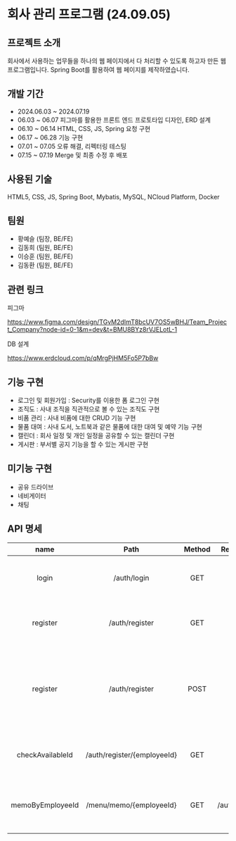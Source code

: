 # 회사 관리 프로그램 (24.09.05)

## 프로젝트 소개
회사에서 사용하는 업무들을 하나의 웹 페이지에서 다 처리할 수 있도록 하고자 만든 웹 프로그램입니다. Spring Boot를 활용하여 웹 페이지를 제작하였습니다.


## 개발 기간
+ 2024.06.03 ~ 2024.07.19
+ 06.03 ~ 06.07 피그마를 활용한 프론트 엔드 프로토타입 디자인, ERD 설계
+ 06.10 ~ 06.14 HTML, CSS, JS, Spring 요청 구현
+ 06.17 ~ 06.28 기능 구현
+ 07.01 ~ 07.05 오류 해결, 리펙터링 테스팅
+ 07.15 ~ 07.19 Merge 및 최종 수정 후 배포


## 사용된 기술
HTML5, CSS, JS,
Spring Boot, Mybatis, MySQL, NCloud Platform, Docker


## 팀원
+ 황예슬 (팀장, BE/FE)
+ 김동희 (팀원, BE/FE)
+ 이승훈 (팀원, BE/FE)
+ 김동환 (팀원, BE/FE)



## 관련 링크

피그마 

<https://www.figma.com/design/TGvM2dImT8bcUV7OS5wBHJ/Team_Project_Company?node-id=0-1&m=dev&t=BMU8BYz8rVJELotL-1>

DB 설계

<https://www.erdcloud.com/p/qMrgPjHM5Fo5P7bBw>


## 기능 구현
+ 로그인 및 회원가입 : Security를 이용한 폼 로그인 구현
+ 조직도 : 사내 조직을 직관적으로 볼 수 있는 조직도 구현
+ 비품 관리 : 사내 비품에 대한 CRUD 기능 구현
+ 물품 대여 : 사내 도서, 노트북과 같은 물품에 대한 대여 및 예약 기능 구현
+ 캘린더 : 회사 일정 및 개인 일정을 공유할 수 있는 캘린더 구현
+ 게시판 : 부서별 공지 기능을 할 수 있는 게시판 구현

## 미기능 구현
+ 공유 드라이브
+ 네비게이터
+ 채팅

## API 명세
|name|Path|Method|Redirect|Info|
|:----:|:----:|:----:|:----:|:----:|
|login|/auth/login|GET|X|로그인 페이지
|register|/auth/register|GET|X|회원가입 페이지
|register|/auth/register|POST|X|회원가입 페이지 입력정보 받아오기
|checkAvailableId|/auth/register/{employeeId}|GET|X|아이디 중복 체크
|memoByEmployeeId|/menu/memo/{employeeId}|GET|/auth/login|직원 별 메모 페이지
